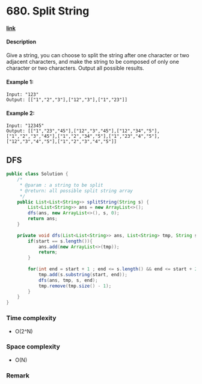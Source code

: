 # 680. Split String

#### [link](https://www.lintcode.com/problem/split-string/?_from=ladder&&fromId=1)

#### Description
Give a string, you can choose to split the string after one character or two adjacent characters, and make the string to be composed of only one character or two characters. Output all possible results.

#### Example 1:
```
Input: "123"
Output: [["1","2","3"],["12","3"],["1","23"]]
```
#### Example 2:
```
Input: "12345"
Output: [["1","23","45"],["12","3","45"],["12","34","5"],["1","2","3","45"],["1","2","34","5"],["1","23","4","5"],["12","3","4","5"],["1","2","3","4","5"]]
```

## DFS
```java
public class Solution {
    /*
     * @param : a string to be split
     * @return: all possible split string array
     */
    public List<List<String>> splitString(String s) {
        List<List<String>> ans = new ArrayList<>();
        dfs(ans, new ArrayList<>(), s, 0);
        return ans;
    }
    
    private void dfs(List<List<String>> ans, List<String> tmp, String s, int start){
        if(start == s.length()){
            ans.add(new ArrayList<>(tmp));
            return;
        }
        
        for(int end = start + 1 ; end <= s.length() && end <= start + 2 ; end++){
            tmp.add(s.substring(start, end));
            dfs(ans, tmp, s, end);
            tmp.remove(tmp.size() - 1);
        }
    }
}
```
### Time complexity
* O(2^N)
### Space complexity
* O(N)
### Remark